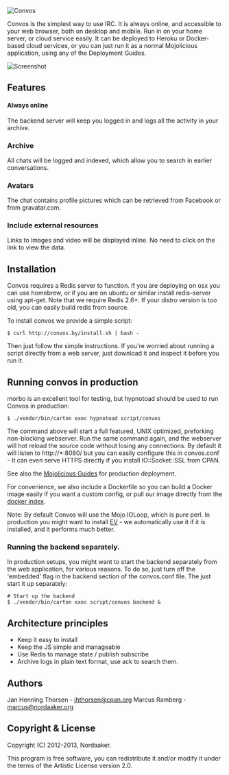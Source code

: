 ![Convos](http://convos.by/images/logo.png)

Convos is the simplest way to use IRC. It is always online, and accessible to your web browser, both on desktop and mobile. Run in on your home server, or cloud service easily. It can be deployed to Heroku or Docker-based cloud services, or you can just run it as a normal Mojolicious application, using any of the Deployment Guides.

![Screenshot](http://convos.by/images/screenshot.jpg)

## Features 
#### Always online
The backend server will keep you logged in and logs all the activity in your archive.

### Archive
All chats will be logged and indexed, which allow you to search in earlier conversations.

### Avatars
The chat contains profile pictures which can be retrieved from Facebook or from gravatar.com.

### Include external resources
Links to images and video will be displayed inline. No need to click on the link to view the data.

## Installation
Convos requires a Redis server to function. If you are deploying on osx you can use homebrew, or if you are on ubuntu or similar install redis-server using apt-get. Note that we require Redis 2.6+. If your distro version is too old, you can easily build redis from source.

To install convos we provide a simple script:

    $ curl http://convos.by/install.sh | bash - 

Then just follow the simple instructions. If you're worried about running a script directly from a web server, just download it and inspect it before you run it.

## Running convos in production

morbo is an excellent tool for testing, but hypnotoad should be used to run Convos in production:

    $ ./vendor/bin/carton exec hypnotoad script/convos

The command above will start a full featured, UNIX optimized, preforking non-blocking webserver. Run the same command again, and the webserver will hot reload the source code without losing any connections. By default it will listen to http://*:8080/ but you can easily configure this in convos.conf - It can even serve HTTPS directly if you install IO::Socket::SSL from CPAN.

See also the [Mojolicious Guides](http://mojolicio.us/perldoc/Mojolicious/Guides/Cookbook#DEPLOYMENT) for production deployment.

For convenience, we also include a Dockerfile so you can build a Docker image easily if you want a custom config, or  pull our image directly from the [docker index](https://index.docker.io/u/nordaaker/convos/).

Note: By default Convos will use the Mojo IOLoop, which is pure perl. In production you might want to install [EV](https://metacpan.org/release/EV) - we automatically use it if it is installed, and it performs much better.

### Running the backend separately.

In production setups, you might want to start the backend separately from the web application, for various reasons. To do so, just turn off the 'embedded' flag in the backend section of the convos.conf file. The just start it up separately:

    # Start up the backend
    $ ./vendor/bin/carton exec script/convos backend &

## Architecture principles
* Keep it easy to install
* Keep the JS simple and manageable
* Use Redis to manage state / publish subscribe
* Archive logs in plain text format, use ack to search them.


## Authors 
Jan Henning Thorsen - jhthorsen@cpan.org
Marcus Ramberg - marcus@nordaaker.org

## Copyright & License
Copyright (C) 2012-2013, Nordaaker.

This program is free software, you can redistribute it and/or modify it under the terms of the Artistic License version 2.0.
